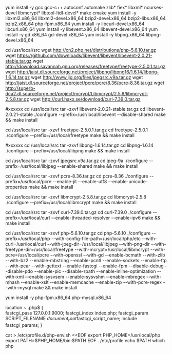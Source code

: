 
yum install -y gcc gcc-c++ autoconf automake zlib* fiex* libxml* ncurses-devel libmcrypt* libtool-ltdl-devel* make cmake
yum install -y libxml2.x86_64 libxml2-devel.x86_64 bzip2-devel.x86_64 bzip2-libs.x86_64 bzip2.x86_64 php-fpm.x86_64
yum install -y libcurl-devel.x86_64 libcurl.x86_64
yum install -y libevent.x86_64 libevent-devel.x86_64
yum install -y gd.x86_64 gd-devel.x86_64 
yum install -y libpng.x86_64 libpng-devel.x86_64

cd /usr/local/src
wget http://cn2.php.net/distributions/php-5.6.10.tar.gz
wget https://github.com/downloads/libevent/libevent/libevent-2.0.21-stable.tar.gz
wget http://download.savannah.gnu.org/releases/freetype/freetype-2.5.0.1.tar.gz
wget http://jaist.dl.sourceforge.net/project/libpng/libpng16/1.6.14/libpng-1.6.14.tar.gz
wget http://www.ijg.org/files/jpegsrc.v9a.tar.gz
wget http://jaist.dl.sourceforge.net/project/pcre/pcre/8.36/pcre-8.36.tar.gz
wget http://superb-dca2.dl.sourceforge.net/project/mcrypt/Libmcrypt/2.5.8/libmcrypt-2.5.8.tar.gz
wget http://curl.haxx.se/download/curl-7.39.0.tar.gz

#xxxxxx
cd /usr/local/src
tar -zxvf libevent-2.0.21-stable.tar.gz
cd libevent-2.0.21-stable
./configure --prefix=/usr/local/libevent --disable-shared
make && make install

cd /usr/local/src
tar -xzvf freetype-2.5.0.1.tar.gz
cd freetype-2.5.0.1
./configure --prefix=/usr/local/freetype
make && make install

#xxxxxx
cd /usr/local/src
tar -zxvf libpng-1.6.14.tar.gz
cd libpng-1.6.14
./configure --prefix=/usr/local/libpng
make && make install

cd /usr/local/src
tar -zxvf jpegsrc.v9a.tar.gz
cd jpeg-9a
./configure --prefix=/usr/local/libjpeg --enable-shared
make && make install

cd /usr/local/src
tar -zxvf pcre-8.36.tar.gz
cd pcre-8.36
./configure --prefix=/usr/local/pcre --enable-jit --enable-utf8 --enable-unicode-properties
make && make install

cd /usr/local/src
tar -zxvf libmcrypt-2.5.8.tar.gz
cd libmcrypt-2.5.8
./configure --prefix=/usr/local/libmcrypt
make && make install

cd /usr/local/src
tar -zxvf curl-7.39.0.tar.gz
cd curl-7.39.0
./configure --prefix=/usr/local/curl --enable-threaded-resolver --enable-ipv6
make && make install

cd /usr/local/src
tar -zxvf php-5.6.10.tar.gz
cd php-5.6.10
./configure --prefix=/usr/local/php --with-config-file-path=/usr/local/php/etc  --with-curl=/usr/local/curl --with-jpeg-dir=/usr/local/libjpeg --with-png-dir --with-freetype-dir=/usr/local/freetype --with-mcrypt=/usr/local/libmcrypt --with-pcre=/usr/local/pcre --with-openssl --with-gd --enable-bcmath --with-zlib --with-bz2 --enable-mbstring --enable-pcntl --enable-sockets --enable-ftp --with-pear --with-gettext  --enable-fastcgi --enable-fpm --disable-debug --disable-pdo --enable-pic --disable-rpath --enable-inline-optimization --with-xml --enable-sysvsem --enable-sysvshm --enable-mbregex --with-mhash --enable-xslt --enable-memcache --enable-zip --with-pcre-regex --with-mysql
make && make install

yum install -y php-fpm.x86_64 php-mysql.x86_64

location ~ \.php$ {   
    fastcgi_pass 127.0.0.1:9000;
    fastcgi_index index.php;
    fastcgi_param SCRIPT_FILENAME $document_root$fastcgi_script_name;
    include fastcgi_params;
}

cat > /etc/profile.d/php-env.sh <<EOF
export PHP_HOME=/usr/local/php
export PATH=\$PHP_HOME/bin:\$PATH
EOF
. /etc/profile
echo $PATH
which php


